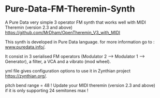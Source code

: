 # Pure-Data-FM-Theremin-Synth
A Pure Data very simple 3 operator FM synth that works well with MIDI Theremin (version 2.3 and above)
https://github.com/MrDham/OpenTheremin_V3_with_MIDI 

This synth is developed in Pure Data language. for more information go to : www.puredata.info/. 

It consist in 3 serialised FM operators (Modulator 2 --> Modulator 1 --> Generator), a filter, a VCA and a vibrato (mod wheel).  

yml file gives configuration options to use it in Zynthian project https://zynthian.org/. 

pitch bend range = 48 ! Update your MIDI theremin (version 2.3 and above) if it is only supporting 24 semitones max !
